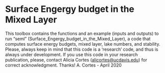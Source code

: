 # Surface Engergy budget in the Mixed Layer
This toolbox contains the functions and an example (inputs and outputs) to run “seml” (Surface_Engergy_budget_in_the_Mixed_Layer), a code that computes surface energy budgets, mixed layer, lake numbers, and stability. 
Please, always keep in mind that this code is a ‘research’ code, and thus is always under development. If you use this code in your research publication, please, contact Alicia Cortes (alicortes@ucdavis.edu) for correct acknowledgment. Thanks!
A. Cortes - April 2020

